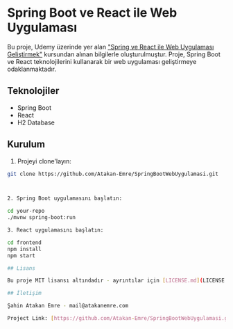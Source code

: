 # Spring Boot ve React ile Web Uygulaması

Bu proje, Udemy üzerinde yer alan ["Spring ve React ile Web Uygulaması Geliştirmek"](https://www.udemy.com/course/spring-ve-react-ile-web-uygulamas-gelistirmek) kursundan alınan bilgilerle oluşturulmuştur. Proje, Spring Boot ve React teknolojilerini kullanarak bir web uygulaması geliştirmeye odaklanmaktadır.

## Teknolojiler

- Spring Boot
- React
- H2 Database

## Kurulum

1. Projeyi clone'layın:
```bash
git clone https://github.com/Atakan-Emre/SpringBootWebUygulamasi.git



2. Spring Boot uygulamasını başlatın:

cd your-repo
./mvnw spring-boot:run

3. React uygulamasını başlatın:

cd frontend
npm install
npm start

## Lisans

Bu proje MIT lisansı altındadır - ayrıntılar için [LICENSE.md](LICENSE.md) dosyasına bakın.

## İletişim

Şahin Atakan Emre - mail@atakanemre.com

Project Link: [https://github.com/Atakan-Emre/SpringBootWebUygulamasi.git]
